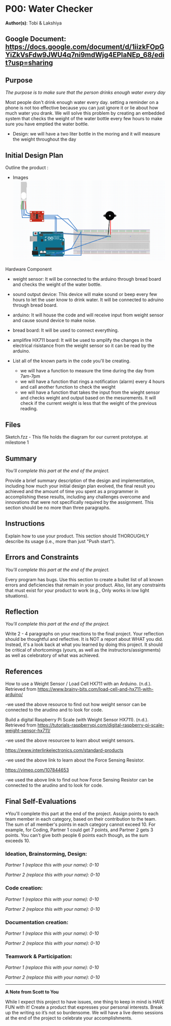 # P00: Water Checker

**Author(s)**: Tobi & Lakshiya

**Google Document**: https://docs.google.com/document/d/1iizkFOpGYiZkVsFdw9JWU4q7ni9mdWjg4EPIaNEp_68/edit?usp=sharing
---
## Purpose
*The purpose is to make sure that the person drinks enough water every day*

Most people don't drink enough water every day. setting a reminder on a phone is not too effective because you can just ignore it or lie about how much water you drank. We will solve this problem by creating an embedded system that checks the weight of the water bottle every few hours to make sure you have emptied the water bottle.

- Design: we will have a two liter bottle in the moring and it will measure the weight throughout the day

## Initial Design Plan

Outline the product :

- Images
   ![image of BreadBoard](images/BreadBoard.png)
  
 Hardware Component 
  - weight sensor: It will be connected to the arduino through bread board and checks the weight of the water bottle. 
  - sound output device: This device will make sound or beep every few hours to let the user know to drink water. It will be connected to adruino through bread board.
  - arduino: It will house the code and will receive input from weight sensor and cause sound device to make noise.
  - bread board: It will be used to connect everything.
  - amplifire HX711 board: It will be used to amplify the changes in the electrical risistance from the weight sensor so it can be read by the arduino.

- List all of the known parts in the code you'll be creating.
  - we will have a function to measure the time during the day from 7am-7pm 
  - we will have a function  that rings a notification (alarm) every 4 hours and call another function to check the weight
  - we will have a function that takes the input from the wieght sensor and checks weight and output based on the mesurements. It will check if the current weight is less that the weight of the previous reading.

## Files
Sketch.fzz - This file holds the diagram for our current prototype. at milestone 1

## Summary
*You'll complete this part at the end of the project.*

Provide a brief summary description of the design and implementation,
including how much your initial design plan evolved, the final result
you achieved and the amount of time you spent as a programmer in
accomplishing these results, including any challenges overcome and
innovations that were not specifically required by the assignment.
This section should be no more than three paragraphs.

## Instructions
Explain how to use your product. 
This section should THOROUGHLY describe its usage (i.e., more than just "Push start").

## Errors and Constraints
*You'll complete this part at the end of the project.*

Every program has bugs. Use this section to create a bullet list of
all known errors and deficiencies that remain in your product. 
Also, list any constraints that must exist for your product to work 
(e.g., Only works in low light situations).

## Reflection
*You'll complete this part at the end of the project.*

Write 2 - 4 paragraphs on your reactions to the final project. 
Your reflection should be thoughtful and reflective. 
It is NOT a report about WHAT you did. 
Instead, it's a look back at what you learned by doing this project.
It should be critical of shortcomings (yours, as well as the instructors/assignments) 
as well as celebratory of what was achieved.

## References
How to use a Weight Sensor / Load Cell HX711 with an Arduino. (n.d.). Retrieved from https://www.brainy-bits.com/load-cell-and-hx711-with-arduino/

   -we used the above resource to find out how weight sensor can be connected to the arudino and to look for code.

Build a digital Raspberry Pi Scale (with Weight Sensor HX711). (n.d.). Retrieved from https://tutorials-raspberrypi.com/digital-raspberry-pi-scale-weight-sensor-hx711/

   -we used the above resourcee to learn about weight sensors.


https://www.interlinkelectronics.com/standard-products

   -we used the above link  to learn about the Force Sensing Resistor.

https://vimeo.com/107844653

-we used the above link to find out how Force Sensing Resistor can be connected to the arudino and to look for code.


## Final Self-Evaluations
*You'll complete this part at the end of the project. 
Assign points to each team member in each category, based on their contribution to the team. 
The sum of all member's points in each category cannot exceed 10. 
For example, for Coding, Partner 1 could get 7 points, and Partner 2 gets 3 points. 
You can't give both people 6 points each though, as the sum exceeds 10.

### Ideation, Brainstorming, Design:

*Partner 1 (replace this with your name): 0-10*

*Partner 2 (replace this with your name): 0-10*

### Code creation: 

*Partner 1 (replace this with your name): 0-10*

*Partner 2 (replace this with your name): 0-10*

### Documentation creation:

*Partner 1 (replace this with your name): 0-10*

*Partner 2 (replace this with your name): 0-10*

### Teamwork & Participation:

*Partner 1 (replace this with your name): 0-10*

*Partner 2 (replace this with your name): 0-10*


---
**A Note from Scott to You**

While I expect this project to have issues, one
thing to keep in mind is HAVE FUN with it! Create a product that
expresses your personal interests. Break up the writing so it’s not so burdensome.
We will have a live demo sessions at the end of the project to celebrate your accomplishments.

